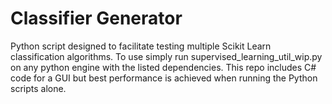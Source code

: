 <h1>Classifier Generator</h1>
Python script designed to facilitate testing multiple Scikit Learn classification algorithms. To use simply run supervised_learning_util_wip.py on any python engine with the listed dependencies. This repo includes C# code for a GUI but best performance is achieved when running the Python scripts alone. 
